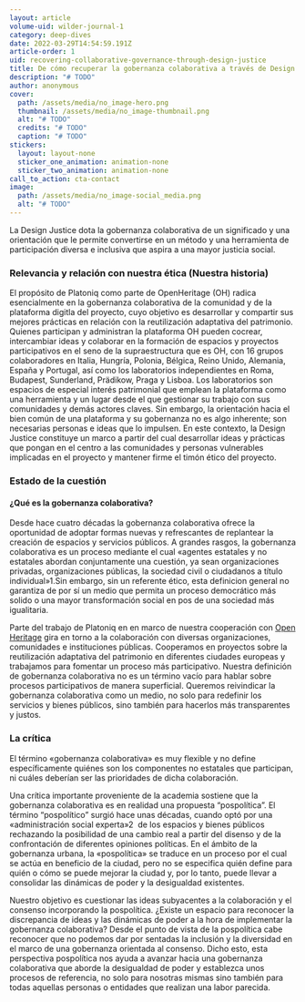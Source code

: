 ```yaml
---
layout: article
volume-uid: wilder-journal-1
category: deep-dives
date: 2022-03-29T14:54:59.191Z
article-order: 1
uid: recovering-collaborative-governance-through-design-justice
title: De cómo recuperar la gobernanza colaborativa a través de Design Justice
description: "# TODO"
author: anonymous
cover:
  path: /assets/media/no_image-hero.png
  thumbnail: /assets/media/no_image-thumbnail.png
  alt: "# TODO"
  credits: "# TODO"
  caption: "# TODO"
stickers:
  layout: layout-none
  sticker_one_animation: animation-none
  sticker_two_animation: animation-none
call_to_action: cta-contact
image:
  path: /assets/media/no_image-social_media.png
  alt: "# TODO"
---
```

La Design Justice dota la gobernanza colaborativa de un significado y una orientación que le permite convertirse en un método y una herramienta de participación diversa e inclusiva que aspira a una mayor justicia social.

### Relevancia y relación con nuestra ética (Nuestra historia)

El propósito de Platoniq como parte de OpenHeritage (OH) radica esencialmente en la gobernanza colaborativa de la comunidad y de la plataforma digitla del proyecto, cuyo objetivo es desarrollar y compartir sus mejores prácticas en relación con la reutilización adaptativa del patrimonio. Quienes participan y administran la plataforma OH pueden cocrear, intercambiar ideas y colaborar en la formación de espacios y proyectos participativos en el seno de la supraestructura que es OH, con 16 grupos colaboradores en Italia, Hungría, Polonia, Bélgica, Reino Unido, Alemania, España y Portugal, así como los laboratorios independientes en Roma, Budapest, Sunderland, Prädikow, Praga y Lisboa. Los laboratorios son espacios de especial interés patrimonial que emplean la plataforma como una herramienta y un lugar desde el que gestionar su trabajo con sus comunidades y demás actores claves. Sin embargo, la orientación hacia el bien común de una plataforma y su gobernanza no es algo inherente; son necesarias personas e ideas que lo impulsen. En este contexto, la Design Justice constituye un marco a partir del cual desarrollar ideas y prácticas que pongan en el centro a las comunidades y personas vulnerables implicadas en el proyecto y mantener firme el timón ético del proyecto.  



### Estado de la cuestión

#### ¿Qué es la gobernanza colaborativa?

Desde hace cuatro décadas la gobernanza colaborativa ofrece la oportunidad de adoptar formas nuevas y refrescantes de replantear la creación de espacios y servicios públicos. A grandes rasgos, la gobernanza colaborativa es un proceso mediante el cual «agentes estatales y no estatales abordan conjuntamente una cuestión, ya sean organizaciones privadas, organizaciones públicas, la sociedad civil o ciudadanos a título individual»1.Sin embargo, sin un referente ético, esta definicion general no garantiza de por sí un medio que permita un proceso democrático más solido o una mayor transformación social en pos de una sociedad más igualitaria.



Parte del trabajo de Platoniq en en marco de nuestra cooperación con [Open Heritage](https://openheritage.eu/) gira en torno a la colaboración con diversas organizaciones, comunidades e instituciones públicas. Cooperamos en proyectos sobre la reutilización adaptativa del patrimonio en diferentes ciudades europeas y trabajamos para fomentar un proceso más participativo. Nuestra definición de gobernanza colaborativa no es un término vacío para hablar sobre procesos participativos de manera superficial. Queremos reivindicar la gobernanza colaborativa como un medio, no solo para redefinir los servicios y bienes públicos, sino también para hacerlos más transparentes y justos. 

### La crítica

El término «gobernanza colaborativa» es muy flexible y no define específicamente quiénes son los componentes no estatales que participan, ni cuáles deberían ser las prioridades de dicha colaboración.



Una crítica importante proveniente de la academia sostiene que la gobernanza colaborativa es en realidad una propuesta “pospolítica”. El término “pospolítico” surgió hace unas décadas, cuando optó por una  «administración social experta»2  de los espacios y bienes públicos rechazando la posibilidad de una cambio real a partir del disenso y de la confrontación de diferentes opiniones políticas. En el ámbito de la gobernanza urbana, la «pospolítica» se traduce en un proceso por el cual se actúa en beneficio de la ciudad, pero no se especifica quién define para quién o cómo se puede mejorar la ciudad y, por lo tanto, puede llevar a consolidar las dinámicas de poder y la desigualdad existentes.



Nuestro objetivo es cuestionar las ideas subyacentes a la colaboración y el consenso incorporando la pospolítica. ¿Existe un espacio para reconocer la discrepancia de ideas y las dinámicas de poder a la hora de implementar la gobernanza colaborativa? Desde el punto de vista de la pospolítica cabe reconocer que no podemos dar por sentadas la inclusión y la diversidad en el marco de una gobernanza orientada al consenso. Dicho esto, esta perspectiva pospolítica nos ayuda a avanzar hacia una gobernanza colaborativa que aborde la desigualdad de poder y establezca unos procesos de referencia, no solo para nosotras mismas sino también para todas aquellas personas o entidades que realizan una labor parecida.